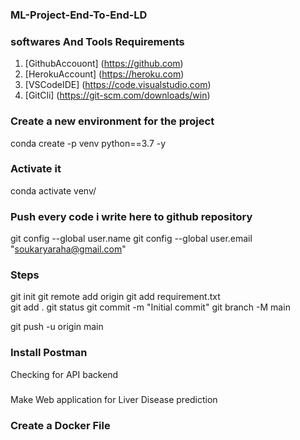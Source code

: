 
### ML-Project-End-To-End-LD

### softwares And Tools Requirements
1. [GithubAccouont] (https://github.com)
2. [HerokuAccount] (https://heroku.com)
3. [VSCodeIDE] (https://code.visualstudio.com)
4. [GitCli] (https://git-scm.com/downloads/win)

### Create a new environment for the project
conda create -p venv python==3.7 -y
### Activate it 
conda activate venv/
### Push every code i write here to github repository
git config --global user.name
git config --global user.email "soukaryaraha@gmail.com"
### Steps
git init
git remote add origin <your-repo-url>
git add requirement.txt  
git add .
git status
git commit -m "Initial commit"
git branch -M main

git push -u origin main
### Install Postman
Checking for API backend
###
Make Web application for Liver Disease prediction
### Create a Docker File


